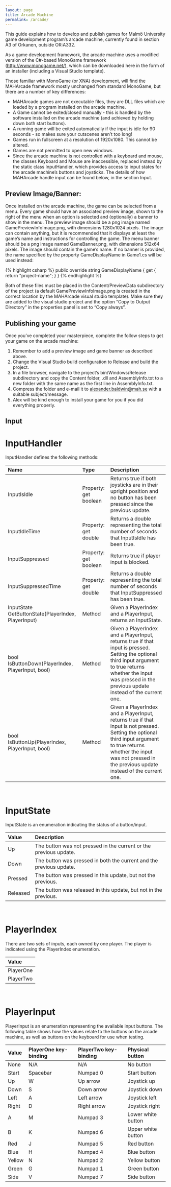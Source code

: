 ```yaml
---
layout: page
title: Arcade Machine
permalink: /arcade/
---
```


This guide explains how to develop and publish games for Malmö University game development program’s arcade machine, currently found in section A3 of Orkanen, outside OR:A332. <Insert photo of the machine>

As a game development framework, the arcade machine uses a modified version of the C#-based MonoGame framework (http://www.monogame.net/), which can be downloaded here <insert link to installer> in the form of an installer (including a Visual Studio template).

Those familiar with MonoGame (or XNA) development, will find the MAHArcade framework mostly unchanged from standard MonoGame, but there are a number of key differences:

* MAHArcade games are not executable files, they are DLL files which are loaded by a program installed on the arcade machine.
* A Game cannot be exited/closed manually - this is handled by the software installed on the arcade machine (and achieved by holding down both start buttons).
* A running game will be exited automatically if the input is idle for 90 seconds - so makes sure your cutscenes aren’t too long!
* Games run in fullscreen at a resolution of  1920x1080. This cannot be altered.
* Games are not permitted to open new windows.
* Since the arcade machine is not controlled with a keyboard and mouse, the classes Keyboard and Mouse are inaccessible, replaced instead by the static class InputHandler, which provides access to input states for the arcade machine’s buttons and joysticks. The details of how MAHArcade handle input can be found below, in the section Input.

## Preview Image/Banner:
Once installed on the arcade machine, the game can be selected from a menu. Every game should have an associated preview image, shown to the right of the menu when an option is selected and (optionally) a banner to show in the menu. The preview image should be a png image named GamePreviewInfoImage.png, with dimensions 1280x1024 pixels. The image can contain anything, but it is recommended that it displays at least the game’s name and instructions for controlling the game. The menu banner should be a png image named GameBanner.png, with dimensions 512x64 pixels. The image should contain the game’s name. If no banner is provided, the name specified by the property GameDisplayName in Game1.cs will be used instead:

{% highlight csharp %}
public override string GameDisplayName { get { return "project-name"; } }
{% endhighlight %}


Both of these files must be placed in the Content/PreviewData subdirectory of the project (a default GamePreviewInfoImage.png is created in the correct location by the MAHArcade visual studio template). Make sure they are added to the visual studio project and the option “Copy to Output Directory” in the properties panel is set to “Copy always”.


## Publishing your game
Once you’ve completed your masterpiece, complete the follow steps to get your game on the arcade machine:

1. Remember to add a preview image and game banner as described above.
2. Change the Visual Studio build configuration to Release and build the project.
3. In a file browser, navigate to the project’s bin/Windows/Release subdirectory and copy the Content folder, <project-name>.dll and AssemblyInfo.txt to a new folder with the same name as the first line in AssemblyInfo.txt.
4. Compress the folder and e-mail it to alexander.baldwin@mah.se with a suitable subject/message.
5. Alex will be kind enough to install your game for you if you did everything properly.

## Input

# InputHandler

InputHandler defines the following methods:

Name | Type | Description |
:--- | :--- | :---
InputIsIdle | Property: get boolean | Returns true if both joysticks are in their upright position and no button has been pressed since the previous update.
InputIdleTime | Property: get double | Returns a double representing the total number of seconds that InputIsIdle has been true.
InputSuppressed | Property: get boolean | Returns true if player input is blocked.
InputSuppressedTime | Property: get double | Returns a double representing the total number of seconds that InputSuppressed has been true.
InputState GetButtonState(PlayerIndex, PlayerInput) | Method | Given a PlayerIndex and a PlayerInput, returns an InputState.
bool IsButtonDown(PlayerIndex, PlayerInput, bool) | Method | Given a PlayerIndex and a PlayerInput, returns true if that input is pressed. Setting the optional third input argument to true returns whether the input was pressed in the previous update instead of the current one.
bool IsButtonUp(PlayerIndex, PlayerInput, bool) | Method | Given a PlayerIndex and a PlayerInput, returns true if that input is not pressed. Setting the optional third input argument to true returns whether the input was not pressed in the previous update instead of the current one.

<br>

# InputState

InputState is an enumeration indicating the status of a button/input.

Value | Description
:--- | :--- 
Up | The button was not pressed in the current or the previous update.
Down | The button was pressed in both the current and the previous update.
Pressed | The button was pressed in this update, but not the previous.
Released | The button was released in this update, but not in the previous.

<br>

# PlayerIndex

There are two sets of inputs, each owned by one player. The player is indicated using the PlayerIndex enumeration.

|Value |
|:--- |
|PlayerOne|
|PlayerTwo|

<br>

# PlayerInput

PlayerInput is an enumeration representing the available input buttons. The following table shows how the values relate to the buttons on the arcade machine, as well as buttons on the keyboard for use when testing.

Value | PlayerOne key-binding | PlayerTwo key-binding | Physical button
:--- | :--- | :--- | :---
None | N/A | N/A | No button
Start | Spacebar | Numpad 0 | Start button
Up | W | Up arrow | Joystick up
Down | S | Down arrow | Joystick down
Left | A | Left arrow | Joystick left
Right | D | Right arrow | Joystick right
A | M | Numpad 3 | Lower white button
B | K | Numpad 6 | Upper white button
Red | J | Numpad 5 | Red button
Blue | H | Numpad 4 | Blue button
Yellow | N | Numpad 2 | Yellow button
Green | G | Numpad 1 | Green button
Side | V | Numpad 7 | Side button


